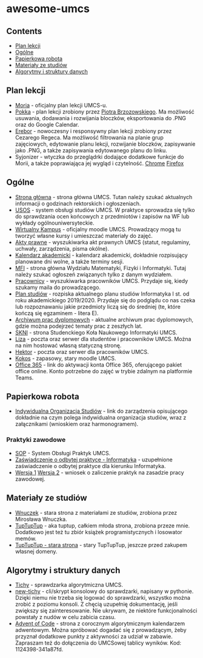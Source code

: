 # awesome-umcs

## Contents

- [Plan lekcji](#plan-lekcji)
- [Ogólne](#ogólne)
- [Papierkowa robota](#papierkowa-robota)
- [Materiały ze studiów](#materiały-ze-studiów)
- [Algorytmy i struktury danych](#algorytmy-i-struktury-danych)

## Plan lekcji

- [Moria](http://moria.umcs.lublin.pl/) - oficjalny plan lekcji UMCS-u.
- [Pokka](https://pokka.me/) - plan lekcji zrobiony przez [Piotra Brzozowskiego](https://stirante.com). Ma możliwość usuwania, dodawania i rozwijania bloczków, eksportowania do .PNG oraz do Google Calendar.
- [Erebor](https://erebor.vpcloud.eu/) - nowoczesny i responsywny plan lekcji zrobiony przez Cezarego Regeca. Ma możliwość filtrowania na planie grup zajęciowych, edytowanie planu lekcji, rozwijanie bloczków, zapisywanie jako .PNG, a także zapisywania edytowanego planu do linku.
- Syjonizer - wtyczka do przeglądrki dodające dodatkowe funkcje do Morii, a także poprawiająca jej wygląd i czytelność. [Chrome](https://chrome.google.com/webstore/detail/syjonizer/anfdiaikaccfpdloehibnplnlgijeaan) [Firefox](https://addons.mozilla.org/pl/firefox/addon/syjonizerumcs/)

## Ogólne

- [Strona główna](https://www.umcs.pl/) - strona główna UMCS. Tutan należy szukać aktualnych informacji o godzinach rektorskich i ogłoszeniach.
- [USOS](https://usosweb.umcs.pl/) - system obsługi studiów UMCS. W praktyce sprowadza się tylko do sprawdzania ocen końcowych z przedmiotów i zapisów na WF lub wykłady ogólnouniwersyteckie.
- [Wirtualny Kampus](https://kampus.umcs.pl) - oficjalny moodle UMCS. Prowadzący mogą tu tworzyć własne kursy i umieszczać materiały do zajęć.
- [Akty prawne](https://www.umcs.pl/pl/uchwaly-zarzadzenia-pisma-okolne,2499,1.lhtm) - wyszukiwarka akt prawnych UMCS (statut, regulaminy, uchwały, zarządzenia, pisma okólne).
- [Kalendarz akademicki](https://www.umcs.pl/pl/kalendarz-akademicki.htm) - kalendarz akademicki, dokładnie rozpisujący planowane dni wolne, a także terminy sesji.
- [MFI](https://www.umcs.pl/pl/wydzial-matematyki-fizyki-i-informatyki-umcs-w-lublinie,46.htm) - strona główna Wydziału Matematyki, Fizyki i Informatyki. Tutaj należy szukać ogłoszeń związanych tylko z danym wydziałem.
- [Pracownicy](https://www.umcs.pl/pl/address-book,1.html) - wyszukiwarka pracowników UMCS. Przydaje się, kiedy szukamy maila do prowadzącego.
- [Plan studiów](https://phavi.umcs.pl/at/attachments/2019/0930/111105-plan-i-stopien-2019-2020-inf.pdf) - rozpiska aktualnego planu studiów Informatyka I st. od roku akademickiego 2019/2020. Przydaje się do podglądu co nas czeka lub rozpoznawaniu jakie przedmioty liczą się do średniej (te, które kończą się egzaminem - litera E).
- [Archiwum prac dyplomowych](https://apd.umcs.pl/) - aktualne archiwum prac dyplomowych, gdzie można podejrzeć tematy prac z zeszłych lat.
- [SKNI](https://skni.umcs.pl) - strona Studenckiego Koła Naukowego Informatyki UMCS.
- [Liza](http://liza.umcs.lublin.pl) - poczta oraz serwer dla studentów i pracowników UMCS. Można na nim hostować własną statyczną stronę.
- [Hektor](https://hektor.umcs.lublin.pl) - poczta oraz serwer  dla pracowników UMCS.
- [Kokos](http://kokos.umcs.pl) - zapasowy, stary moodle UMCS.
- [Office 365](https://office.umcs.pl) - link do aktywacji konta Office 365, oferującego pakiet office online. Konto potrzebne do zajęć w trybie zdalnym na platformie Teams.

## Papierkowa robota

- [Indywidualna Organizacja Studiów](https://www.umcs.pl/pl/uchwaly-zarzadzenia-pisma-okolne,2499,zarzadzenie-nr-70-2021-rektora-uniwersytetu-marii-curie-sklodowskiej-w-lublinie-z-dnia-21-lipca-2021-r-w-sprawie-szczegolowych-zasad-udzielania-indywidulanej-organizacji-studiow-studentom-uniwersytetu-marii-curie-sklodowskiej-w-lublinie-obowiazujacych-od-1-pazdziernika-2021-roku,105015.chtm) - link do zarządzenia opisującego dokładnie na czym polega indywidualna organizacja studiów, wraz z załącznikami (wnioskiem oraz harmonogramem).

### Praktyki zawodowe

- [SOP](https://praktyki.umcs.lublin.pl) - System Obsługi Praktyk UMCS.
- [Zaświadczenie o odbytej praktyce - Informatyka](https://filen.io/d/bb2553ef-b17f-495a-8f5c-827d0c6b6046#!CupEHcWNe8Y3l7z5cx0ojFQIxPY8F0Yu) - uzupełnione zaświadczenie o odbytej praktyce dla kierunku Informatyka.
- [Wersja 1](https://filen.io/d/1a365d30-5567-44fa-a280-79134d9b2c60#!IvpUWDYRh1icyEPgFQvEqr8eq7vTIUtz) [Wersja 2](https://filen.io/d/32a1d9c6-0eaf-4d3c-92c3-bfb9784f7f50#!j99KLEpTkJE3ushH5WM8U7SXLx6YoFbr) - wniosek o zaliczenie praktyk na zasadzie pracy zawodowej.

## Materiały ze studiów

- [Wnuczek](http://liza.umcs.lublin.pl/~mwnuczek/) - stara strona z materiałami ze studiów, zrobiona przez Mirosława Wnuczka.
- [TupTupTup](https://tuptuptup.huhha.co) - aka tuptup, całkiem młoda strona, zrobiona przeze mnie. Dodatkowo jest też tu zbiór książek programistycznych i losowator memów.
- [TupTupTup - stara strona](http://liza.umcs.lublin.pl/~styda/site/Stronka.html) - stary TupTupTup, jeszcze przed zakupem własnej domeny.

## Algorytmy i struktury danych

- [Tichy](https://tichy.umcs.lublin.pl/) - sprawdzarka algorytmiczna UMCS.
- [new-tichy](https://github.com/s-tyda/new-tichy) - cli/skrypt konsolowy do sprawdzarki, napisany w pythonie. Dzięki niemu nie trzeba się logować do sprawdzarki, wszystko można zrobić z poziomu konsoli. Z chęcią uzupełnię dokumentację, jeśli zwiększy się zainteresowanie. Nie ukrywam, że niektóre funkcjonalności powstały z nudów w celu zabicia czasu.
- [Advent of Code](https://adventofcode.com) - strona z corocznym algorytmicznym kalendarzem adwentowym. Można spróbować dogadać się z prowadzącym, żeby przyznał dodatkowe punkty z aktywności za udział w zabawie. Zapraszam też do dołączenia do UMCSowej tablicy wyników. Kod: 1124398-341a87fd.